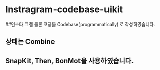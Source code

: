 # Instragram-codebase-uikit

##인스타 그램 클론 코딩을 Codebase(programmatically) 로 작성하였습니다.

## 상태는 Combine

## SnapKit, Then, BonMot을 사용하였습니다.

